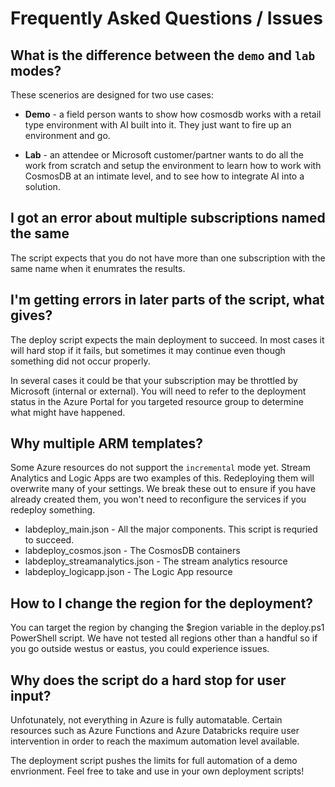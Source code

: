 #   Frequently Asked Questions / Issues

##  What is the difference between the `demo` and `lab` modes?

These scenerios are designed for two use cases:

+   **Demo** - a field person wants to show how cosmosdb works with a retail type environment with AI built into it.  They just want to fire up an environment and go.

+   **Lab** - an attendee or Microsoft customer/partner wants to do all the work from scratch and setup the environment to learn how to work with CosmosDB at an intimate level, and to see how to integrate AI into a solution.

##  I got an error about multiple subscriptions named the same

The script expects that you do not have more than one subscription with the same name when it enumrates the results.

##  I'm getting errors in later parts of the script, what gives?

The deploy script expects the main deployment to succeed.  In most cases it will hard stop if it fails, but sometimes it may continue even though something did not occur properly.

In several cases it could be that your subscription may be throttled by Microsoft (internal or external).  You will need to refer to the deployment status in the Azure Portal for you targeted resource group to determine what might have happened.

##  Why multiple ARM templates?

Some Azure resources do not support the `incremental` mode yet.  Stream Analytics and Logic Apps are two examples of this.  Redeploying them will overwrite many of your settings.  We break these out to ensure if you have already created them, you won't need to reconfigure the services if you redeploy something.

-   labdeploy_main.json - All the major components.  This script is requried to succeed.
-   labdeploy_cosmos.json - The CosmosDB containers
-   labdeploy_streamanalytics.json - The stream analytics resource
-   labdeploy_logicapp.json - The Logic App resource

##  How to I change the region for the deployment?

You can target the region by changing the $region variable in the deploy.ps1 PowerShell script.  We have not tested all regions other than a handful so if you go outside westus or eastus, you could experience issues.

##  Why does the script do a hard stop for user input?

Unfotunately, not everything in Azure is fully automatable.  Certain resources such as Azure Functions and Azure Databricks require user intervention in order to reach the maximum automation level available.  

The deployment script pushes the limits for full automation of a demo envrionment.  Feel free to take and use in your own deployment scripts!